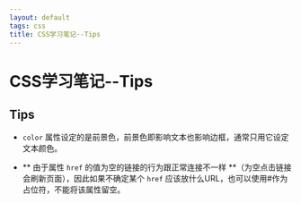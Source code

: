 ```yaml
---
layout: default
tags: css
title: CSS学习笔记--Tips
---
```


# CSS学习笔记--Tips #

## Tips ##
* `color` 属性设定的是前景色，前景色即影响文本也影响边框，通常只用它设定文本颜色。

* ** 由于属性 `href` 的值为空的链接的行为跟正常连接不一样 **（为空点击链接会刷新页面），因此如果不确定某个 `href` 应该放什么URL，也可以使用#作为占位符，不能将该属性留空。

